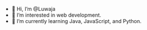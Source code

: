 - 👋 Hi, I’m @Luwaja
- 👀 I’m interested in web development.
- 🌱 I’m currently learning Java, JavaScript, and Python.

<!---
Luwaja/Luwaja is a ✨ special ✨ repository because its `README.md` (this file) appears on your GitHub profile.
You can click the Preview link to take a look at your changes.
--->
